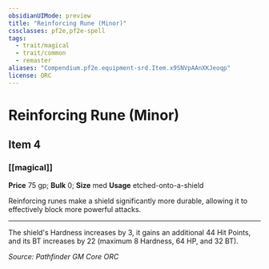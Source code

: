 ```yaml
---
obsidianUIMode: preview
title: "Reinforcing Rune (Minor)"
cssclasses: pf2e,pf2e-spell
tags:
  - trait/magical
  - trait/common
  - remaster
aliases: "Compendium.pf2e.equipment-srd.Item.x9SNVpAAnXKJeoqp"
license: ORC
---
```

# Reinforcing Rune (Minor)
## Item 4
### [[magical]]


**Price** 75 gp; 
**Bulk** 0; **Size** med
**Usage** etched-onto-a-shield

Reinforcing runes make a shield significantly more durable, allowing it to effectively block more powerful attacks.

* * *

The shield's Hardness increases by 3, it gains an additional 44 Hit Points, and its BT increases by 22 (maximum 8 Hardness, 64 HP, and 32 BT).

*Source: Pathfinder GM Core*
*ORC*